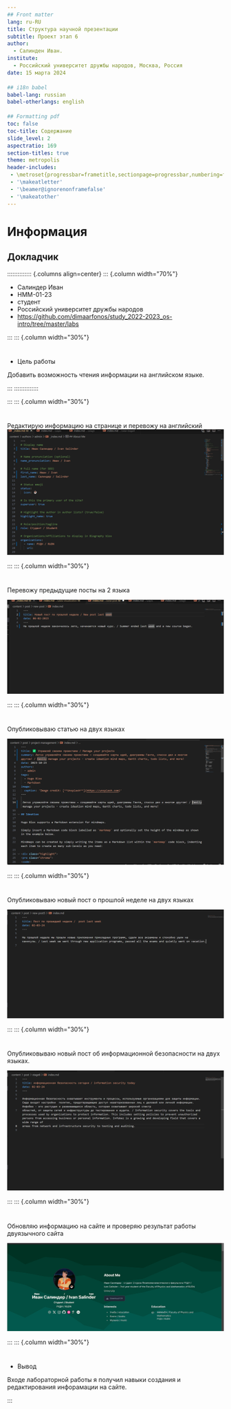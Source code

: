 ```yaml
---
## Front matter
lang: ru-RU
title: Структура научной презентации
subtitle: Проект этап 6
author:
  - Салинден Иван.
institute:
  - Российский университет дружбы народов, Москва, Россия
date: 15 марта 2024

## i18n babel
babel-lang: russian
babel-otherlangs: english

## Formatting pdf
toc: false
toc-title: Содержание
slide_level: 2
aspectratio: 169
section-titles: true
theme: metropolis
header-includes:
 - \metroset{progressbar=frametitle,sectionpage=progressbar,numbering=fraction}
 - '\makeatletter'
 - '\beamer@ignorenonframefalse'
 - '\makeatother'
---
```


# Информация

## Докладчик

:::::::::::::: {.columns align=center}
::: {.column width="70%"}

  * Салиндер Иван
  * НММ-01-23
  * студент
  * Российский университет дружбы народов
  * <https://github.com/dimaarfonos/study_2022-2023_os-intro/tree/master/labs>

:::
::: {.column width="30%"}

# 
-  Цель работы


Добавить возможность чтения информации на английском языке.

:::
::::::::::::::

:::
::: {.column width="30%"}

#
Редактирую информацию  на странице и перевожу на английский 
![.](image/1.png)

:::
::: {.column width="30%"}

#
Перевожу предыдущие посты на 2 языка

![пост 1](image/3.png)

:::
::: {.column width="30%"}

#
Опубликовываю статью на двух языках


![Пост 2](image/4.png)

:::
::: {.column width="30%"}


#
Опубликовываю новый пост о прошлой неделе на двух языках

![Пост 2](image/5.png)

:::
::: {.column width="30%"}

#
Опубликовываю новый пост об информационной безопасности на двух языках.

![Пост 2](image/6.png)

:::
::: {.column width="30%"}

#
Обновляю информацию на сайте и проверяю результат работы двуязычного сайта

![Пост 2](image/8.png)

:::
::: {.column width="30%"}


# 
- Вывод

Входе лабораторной работы я получил навыки создания и редактирования инфорамации на сайте.


:::